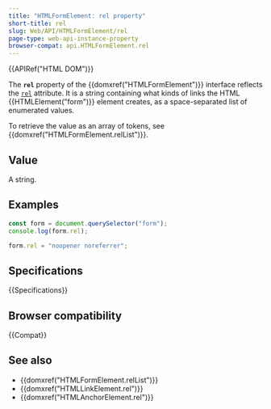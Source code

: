 ```yaml
---
title: "HTMLFormElement: rel property"
short-title: rel
slug: Web/API/HTMLFormElement/rel
page-type: web-api-instance-property
browser-compat: api.HTMLFormElement.rel
---
```


{{APIRef("HTML DOM")}}

The **`rel`** property of the {{domxref("HTMLFormElement")}} interface reflects the [`rel`](/en-US/docs/Web/HTML/Attributes/rel) attribute. It is a string containing what kinds of links the HTML {{HTMLElement("form")}} element creates, as a space-separated list of enumerated values.

To retrieve the value as an array of tokens, see {{domxref("HTMLFormElement.relList")}}.

## Value

A string.

## Examples

```js
const form = document.querySelector("form");
console.log(form.rel);

form.rel = "noopener noreferrer";
```

## Specifications

{{Specifications}}

## Browser compatibility

{{Compat}}

## See also

- {{domxref("HTMLFormElement.relList")}}
- {{domxref("HTMLLinkElement.rel")}}
- {{domxref("HTMLAnchorElement.rel")}}

